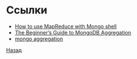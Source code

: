 # Ссылки

- [How to use MapReduce with Mongo shell](https://hub.packtpub.com/how-to-use-mapreduce-with-mongo-shell/)
- [The Beginner’s Guide to MongoDB Aggregation](https://studio3t.com/knowledge-base/articles/mongodb-aggregation-framework/)
- [mongo aggregation](https://github.com/nlapshin/mongodb-aggregation)

[Назад](../README.md)